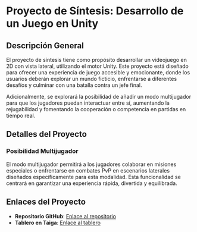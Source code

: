 # Proyecto de Síntesis: Desarrollo de un Juego en Unity

## Descripción General

El proyecto de síntesis tiene como propósito desarrollar un videojuego en 2D con vista lateral, utilizando el motor Unity. Este proyecto está diseñado para ofrecer una experiencia de juego accesible y emocionante, donde los usuarios deberán explorar un mundo ficticio, enfrentarse a diferentes desafíos y culminar con una batalla contra un jefe final.

Adicionalmente, se explorará la posibilidad de añadir un modo multijugador para que los jugadores puedan interactuar entre sí, aumentando la rejugabilidad y fomentando la cooperación o competencia en partidas en tiempo real.

## Detalles del Proyecto

### Posibilidad Multijugador
El modo multijugador permitirá a los jugadores colaborar en misiones especiales o enfrentarse en combates PvP en escenarios laterales diseñados específicamente para esta modalidad. Esta funcionalidad se centrará en garantizar una experiencia rápida, divertida y equilibrada.

## Enlaces del Proyecto

- **Repositorio GitHub**: [Enlace al repositorio](#)
- **Tablero en Taiga**: [Enlace al tablero](#)
